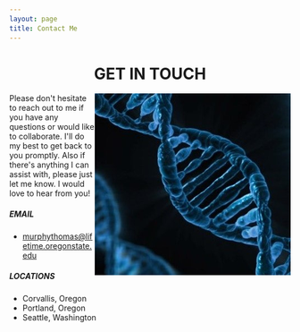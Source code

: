 ```yaml
---
layout: page
title: Contact Me
---
```


# <center>GET IN TOUCH</center>


<img src="/assets/img/dna2.jpg" align="right"> 


 
 
Please don't hesitate to reach out to me if you have any questions or would like to collaborate. I'll do my best to get back to you promptly. Also if there's anything I can assist with, please just let me know. I would love to hear from you!

##### EMAIL
- murphythomas@lifetime.oregonstate.edu

##### LOCATIONS
- Corvallis, Oregon
- Portland, Oregon
- Seattle, Washington
